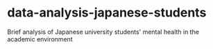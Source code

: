 # data-analysis-japanese-students
Brief analysis of Japanese university students' mental health in the academic environment
